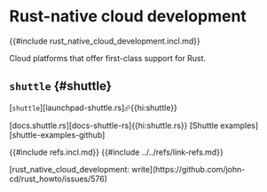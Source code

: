 # Rust-native cloud development

{{#include rust_native_cloud_development.incl.md}}

Cloud platforms that offer first-class support for Rust.

## `shuttle` {#shuttle}

[`shuttle`][launchpad-shuttle.rs]⮳{{hi:shuttle}}

[docs.shuttle.rs][docs-shuttle-rs]{{hi:shuttle.rs}}
[Shuttle examples][shuttle-examples-github]

{{#include refs.incl.md}}
{{#include ../../refs/link-refs.md}}

<div class="hidden">
[rust_native_cloud_development: write](https://github.com/john-cd/rust_howto/issues/576)

</div>
